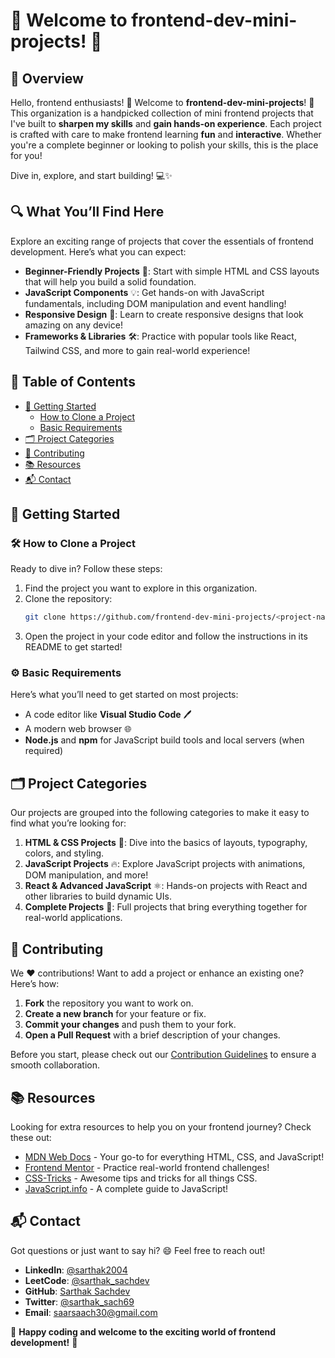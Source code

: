 # 🎉 Welcome to frontend-dev-mini-projects! 🎉

## 🌟 Overview

Hello, frontend enthusiasts! 👋 Welcome to **frontend-dev-mini-projects**! 🚀 This organization is a handpicked collection of mini frontend projects that I've built to **sharpen my skills** and **gain hands-on experience**. Each project is crafted with care to make frontend learning **fun** and **interactive**. Whether you're a complete beginner or looking to polish your skills, this is the place for you!

Dive in, explore, and start building! 💻✨

## 🔍 What You’ll Find Here

Explore an exciting range of projects that cover the essentials of frontend development. Here’s what you can expect:

- **Beginner-Friendly Projects** 🐣: Start with simple HTML and CSS layouts that will help you build a solid foundation.
- **JavaScript Components** 💡: Get hands-on with JavaScript fundamentals, including DOM manipulation and event handling!
- **Responsive Design** 📱: Learn to create responsive designs that look amazing on any device!
- **Frameworks & Libraries** 🛠️: Practice with popular tools like React, Tailwind CSS, and more to gain real-world experience!

## 📜 Table of Contents

- [🚀 Getting Started](#getting-started)
  - [How to Clone a Project](#how-to-clone-a-project)
  - [Basic Requirements](#basic-requirements)
- [🗂️ Project Categories](#project-categories)
- [🤝 Contributing](#contributing)
- [📚 Resources](#resources)
- [📬 Contact](#contact)

## 🚀 Getting Started

### 🛠️ How to Clone a Project

Ready to dive in? Follow these steps:

1. Find the project you want to explore in this organization.
2. Clone the repository:
   ```bash
   git clone https://github.com/frontend-dev-mini-projects/<project-name>.git
   ```
3. Open the project in your code editor and follow the instructions in its README to get started!

### ⚙️ Basic Requirements

Here’s what you’ll need to get started on most projects:

- A code editor like **Visual Studio Code** 🖊️
- A modern web browser 🌐
- **Node.js** and **npm** for JavaScript build tools and local servers (when required)

## 🗂️ Project Categories

Our projects are grouped into the following categories to make it easy to find what you’re looking for:

1. **HTML & CSS Projects** 🎨: Dive into the basics of layouts, typography, colors, and styling.
2. **JavaScript Projects** 🔥: Explore JavaScript projects with animations, DOM manipulation, and more!
3. **React & Advanced JavaScript** ⚛️: Hands-on projects with React and other libraries to build dynamic UIs.
4. **Complete Projects** 💪: Full projects that bring everything together for real-world applications.

## 🤝 Contributing

We ❤️ contributions! Want to add a project or enhance an existing one? Here’s how:

1. **Fork** the repository you want to work on.
2. **Create a new branch** for your feature or fix.
3. **Commit your changes** and push them to your fork.
4. **Open a Pull Request** with a brief description of your changes.

Before you start, please check out our [Contribution Guidelines](https://github.com/frontend-dev-mini-projects/.github/CONTRIBUTING.md) to ensure a smooth collaboration.

## 📚 Resources

Looking for extra resources to help you on your frontend journey? Check these out:

- [MDN Web Docs](https://developer.mozilla.org/en-US/) - Your go-to for everything HTML, CSS, and JavaScript!
- [Frontend Mentor](https://www.frontendmentor.io/) - Practice real-world frontend challenges!
- [CSS-Tricks](https://css-tricks.com/) - Awesome tips and tricks for all things CSS.
- [JavaScript.info](https://javascript.info/) - A complete guide to JavaScript!

## 📬 Contact

Got questions or just want to say hi? 😄 Feel free to reach out! 

- **LinkedIn**: [@sarthak2004](https://www.linkedin.com/in/sarthak2004/)
- **LeetCode**: [@sarthak_sachdev](https://leetcode.com/sarthak_sachdev/)
- **GitHub**: [Sarthak Sachdev](https://github.com/SartHak-0-Sach)
- **Twitter**: [@sarthak_sach69](https://twitter.com/sarthak_sach69)
- **Email**: [saarsaach30@gmail.com](mailto:saarsaach30@gmail.com)

🌟 **Happy coding and welcome to the exciting world of frontend development!** 🚀
